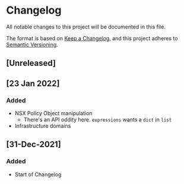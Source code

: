 # Changelog

All notable changes to this project will be documented in this file.

The format is based on [Keep a Changelog](https://keepachangelog.com/en/1.0.0/),
and this project adheres to [Semantic Versioning](https://semver.org/spec/v2.0.0.html).

## [Unreleased]

## [23 Jan 2022]

### Added

- NSX Policy Object manipulation
  - There's an API oddity here. `expressions` wants a `dict` in `list`
- Infrastructure domains

## [31-Dec-2021]

### Added

- Start of Changelog
